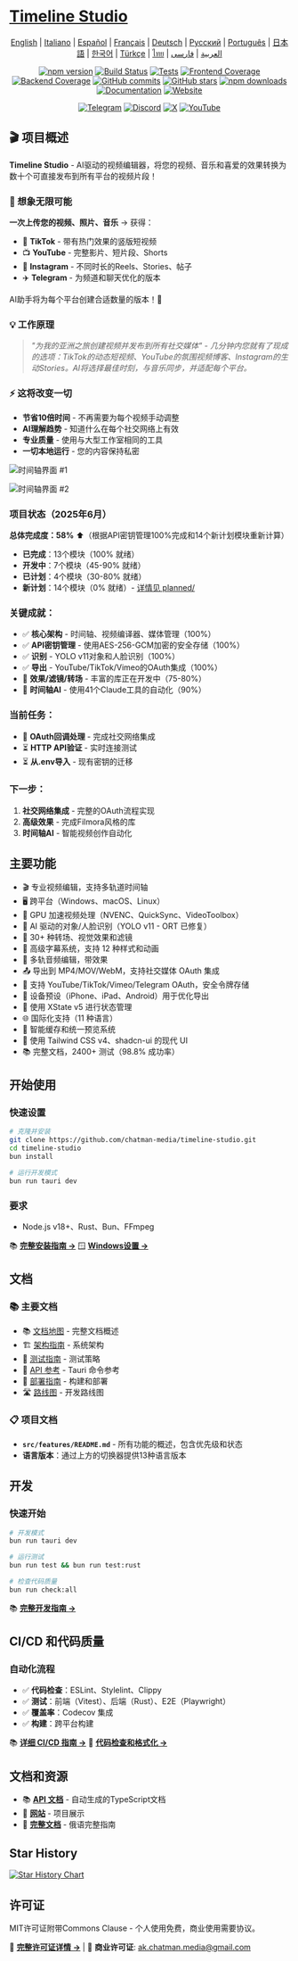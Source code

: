 # [Timeline Studio](https://chatman-media.github.io/timeline-studio/)

<div align="center">

[English](README.md) | [Italiano](README.it.md) | [Español](README.es.md) | [Français](README.fr.md) | [Deutsch](README.de.md) | [Русский](README.ru.md) | [Português](README.pt.md) | [日本語](README.ja.md) | [한국어](README.ko.md) | [Türkçe](README.tr.md) | [ไทย](README.th.md) | [العربية](README.ar.md) | [فارسی](README.fa.md)

[![npm version](https://img.shields.io/npm/v/timeline-studio.svg?style=for-the-badge)](https://www.npmjs.com/package/timeline-studio)
[![Build Status](https://img.shields.io/github/actions/workflow/status/chatman-media/timeline-studio/build.yml?style=for-the-badge&label=build)](https://github.com/chatman-media/timeline-studio/actions/workflows/build.yml)
[![Tests](https://img.shields.io/github/actions/workflow/status/chatman-media/timeline-studio/test-coverage.yml?style=for-the-badge&label=tests)](https://github.com/chatman-media/timeline-studio/actions/workflows/test-coverage.yml)
[![Frontend Coverage](https://img.shields.io/codecov/c/github/chatman-media/timeline-studio?style=for-the-badge&label=frontend&flag=frontend)](https://codecov.io/gh/chatman-media/timeline-studio)
[![Backend Coverage](https://img.shields.io/codecov/c/github/chatman-media/timeline-studio?style=for-the-badge&label=backend&flag=backend)](https://codecov.io/gh/chatman-media/timeline-studio)
[![GitHub commits](https://img.shields.io/github/commit-activity/m/chatman-media/timeline-studio?style=for-the-badge&label=commits)](https://github.com/chatman-media/timeline-studio/graphs/commit-activity)
[![GitHub stars](https://img.shields.io/github/stars/chatman-media/timeline-studio?style=for-the-badge)](https://github.com/chatman-media/timeline-studio/stargazers)
[![npm downloads](https://img.shields.io/npm/dm/timeline-studio?style=for-the-badge&label=npm%20downloads)](https://www.npmjs.com/package/timeline-studio)
[![Documentation](https://img.shields.io/badge/read-docs-blue?style=for-the-badge)](https://chatman-media.github.io/timeline-studio/api-docs/)
[![Website](https://img.shields.io/badge/visit-website-brightgreen?style=for-the-badge&logo=globe&logoColor=white)](https://chatman-media.github.io/timeline-studio/)

[![Telegram](https://img.shields.io/badge/Join%20Group-Telegram-2CA5E0?style=for-the-badge&logo=telegram&logoColor=white)](https://t.me/timelinestudio)
[![Discord](https://img.shields.io/badge/Chat-on%20Discord-5865F2?style=for-the-badge&logo=discord&logoColor=white)](https://discord.gg/gwJUYxck)
[![X](https://img.shields.io/badge/Follow-@chatman-000000?style=for-the-badge&logo=x&logoColor=white)](https://x.com/chatman_media)
[![YouTube](https://img.shields.io/badge/Subscribe-YouTube-FF0000?style=for-the-badge&logo=youtube&logoColor=white)](https://www.youtube.com/@chatman-media)

</div>

## 🎬 项目概述

**Timeline Studio** - AI驱动的视频编辑器，将您的视频、音乐和喜爱的效果转换为数十个可直接发布到所有平台的视频片段！

### 🚀 想象无限可能

**一次上传您的视频、照片、音乐** → 获得：
- 📱 **TikTok** - 带有热门效果的竖版短视频
- 📺 **YouTube** - 完整影片、短片段、Shorts
- 📸 **Instagram** - 不同时长的Reels、Stories、帖子
- ✈️ **Telegram** - 为频道和聊天优化的版本

AI助手将为每个平台创建合适数量的版本！🤖

### 💡 工作原理

> *"为我的亚洲之旅创建视频并发布到所有社交媒体" - 几分钟内您就有了现成的选项：TikTok的动态短视频、YouTube的氛围视频博客、Instagram的生动Stories。AI将选择最佳时刻，与音乐同步，并适配每个平台。*

### ⚡ 这将改变一切

- **节省10倍时间** - 不再需要为每个视频手动调整
- **AI理解趋势** - 知道什么在每个社交网络上有效
- **专业质量** - 使用与大型工作室相同的工具
- **一切本地运行** - 您的内容保持私密

![时间轴界面 #1](/public/screen2.png)

![时间轴界面 #2](/public/screen4.png)

### 项目状态（2025年6月）

**总体完成度：58%** ⬆️（根据API密钥管理100%完成和14个新计划模块重新计算）
- **已完成**：13个模块（100% 就绪）
- **开发中**：7个模块（45-90% 就绪）
- **已计划**：4个模块（30-80% 就绪）
- **新计划**：14个模块（0% 就绪）- [详情见 planned/](docs-ru/08-roadmap/planned/)

### 关键成就：
- ✅ **核心架构** - 时间轴、视频编译器、媒体管理（100%）
- ✅ **API密钥管理** - 使用AES-256-GCM加密的安全存储（100%）
- ✅ **识别** - YOLO v11对象和人脸识别（100%）
- ✅ **导出** - YouTube/TikTok/Vimeo的OAuth集成（100%）
- 🚧 **效果/滤镜/转场** - 丰富的库正在开发中（75-80%）
- 🚧 **时间轴AI** - 使用41个Claude工具的自动化（90%）

### 当前任务：
- 🔄 **OAuth回调处理** - 完成社交网络集成
- ⏳ **HTTP API验证** - 实时连接测试
- ⏳ **从.env导入** - 现有密钥的迁移

### 下一步：
1. **社交网络集成** - 完整的OAuth流程实现
2. **高级效果** - 完成Filmora风格的库
3. **时间轴AI** - 智能视频创作自动化

## 主要功能

- 🎬 专业视频编辑，支持多轨道时间轴
- 🖥️ 跨平台（Windows、macOS、Linux）
- 🚀 GPU 加速视频处理（NVENC、QuickSync、VideoToolbox）
- 🤖 AI 驱动的对象/人脸识别（YOLO v11 - ORT 已修复）
- 🎨 30+ 种转场、视觉效果和滤镜
- 📝 高级字幕系统，支持 12 种样式和动画
- 🎵 多轨音频编辑，带效果
- 📤 导出到 MP4/MOV/WebM，支持社交媒体 OAuth 集成
- 🔐 支持 YouTube/TikTok/Vimeo/Telegram OAuth，安全令牌存储
- 📱 设备预设（iPhone、iPad、Android）用于优化导出
- 🧠 使用 XState v5 进行状态管理
- 🌐 国际化支持（11 种语言）
- 💾 智能缓存和统一预览系统
- 🎨 使用 Tailwind CSS v4、shadcn-ui 的现代 UI
- 📚 完整文档，2400+ 测试（98.8% 成功率）

## 开始使用

### 快速设置

```bash
# 克隆并安装
git clone https://github.com/chatman-media/timeline-studio.git
cd timeline-studio
bun install

# 运行开发模式
bun run tauri dev
```

### 要求
- Node.js v18+、Rust、Bun、FFmpeg

📚 **[完整安装指南 →](docs-ru/01-getting-started/README.md)**
🪟 **[Windows设置 →](docs-ru/06-deployment/platforms/windows-build.md)**

## 文档

### 📚 主要文档

- 📚 [文档地图](docs-ru/MAP.md) - 完整文档概述
- 🏗️ [架构指南](docs-ru/ARCHITECTURE.md) - 系统架构
- 🧪 [测试指南](docs-ru/testing/TESTING.md) - 测试策略
- 📡 [API 参考](docs-ru/API.md) - Tauri 命令参考
- 🚀 [部署指南](docs-ru/deployment/DEPLOYMENT.md) - 构建和部署
- 🛣️ [路线图](docs-ru/ROADMAP.md) - 开发路线图

### 📋 项目文档

- **`src/features/README.md`** - 所有功能的概述，包含优先级和状态
- **语言版本**：通过上方的切换器提供13种语言版本

## 开发

### 快速开始

```bash
# 开发模式
bun run tauri dev

# 运行测试
bun run test && bun run test:rust

# 检查代码质量
bun run check:all
```

📚 **[完整开发指南 →](docs-ru/05-development/README.md)**

## CI/CD 和代码质量

### 自动化流程
- ✅ **代码检查**：ESLint、Stylelint、Clippy
- ✅ **测试**：前端（Vitest）、后端（Rust）、E2E（Playwright）
- ✅ **覆盖率**：Codecov 集成
- ✅ **构建**：跨平台构建

📚 **[详细 CI/CD 指南 →](docs-ru/06-deployment/README.md)**
🔧 **[代码检查和格式化 →](docs-ru/05-development/linting-and-formatting.md)**

## 文档和资源

- 📚 [**API 文档**](https://chatman-media.github.io/timeline-studio/api-docs/) - 自动生成的TypeScript文档
- 🚀 [**网站**](https://chatman-media.github.io/timeline-studio/) - 项目展示
- 📖 [**完整文档**](docs-ru/README.md) - 俄语完整指南

## Star History
<a href="https://www.star-history.com/#chatman-media/timeline-studio&Date">
 <picture>
   <source media="(prefers-color-scheme: dark)" srcset="https://api.star-history.com/svg?repos=chatman-media/timeline-studio&type=Date&theme=dark" />
   <source media="(prefers-color-scheme: light)" srcset="https://api.star-history.com/svg?repos=chatman-media/timeline-studio&type=Date" />
   <img alt="Star History Chart" src="https://api.star-history.com/svg?repos=chatman-media/timeline-studio&type=Date" />
 </picture>
</a>

## 许可证

MIT许可证附带Commons Clause - 个人使用免费，商业使用需要协议。

📄 **[完整许可证详情 →](docs-ru/10-legal/license.md)** | 📧 **商业许可证**: ak.chatman.media@gmail.com
